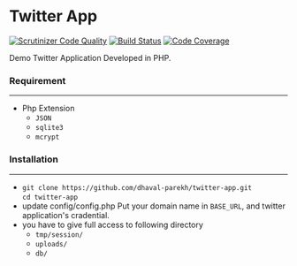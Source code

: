 # Twitter App
[![Scrutinizer Code Quality](https://scrutinizer-ci.com/g/dhaval-parekh/twitter-app/badges/quality-score.png?b=master)](https://scrutinizer-ci.com/g/dhaval-parekh/twitter-app/?branch=master)	[![Build Status](https://scrutinizer-ci.com/g/dhaval-parekh/twitter-app/badges/build.png?b=master)](https://scrutinizer-ci.com/g/dhaval-parekh/twitter-app/build-status/master)	[![Code Coverage](https://scrutinizer-ci.com/g/dhaval-parekh/twitter-app/badges/coverage.png?b=master)](https://scrutinizer-ci.com/g/dhaval-parekh/twitter-app/?branch=master)

Demo Twitter Application Developed in PHP.

### Requirement
---------------
* 	Php Extension
	-	`JSON`
	-	`sqlite3`
	-	`mcrypt`
	
### Installation
----------------
*   `git clone https://github.com/dhaval-parekh/twitter-app.git `    
	`cd twitter-app`
* 	update config/config.php Put your domain name in `BASE_URL`, and twitter application's cradential.
* 	you have to give full access to following directory
	- 	`tmp/session/`
	- 	`uploads/`
	-	`db/`
